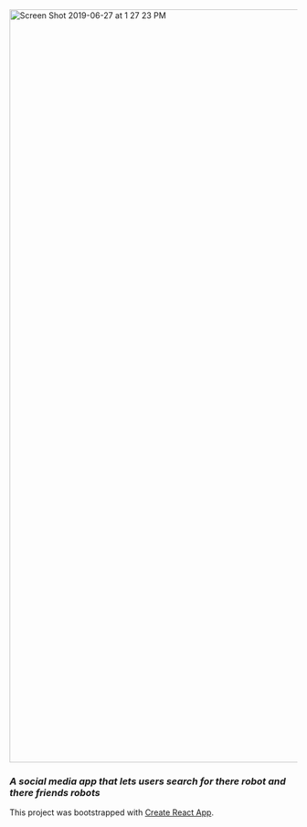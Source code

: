 <img width="1320" alt="Screen Shot 2019-06-27 at 1 27 23 PM" src="https://user-images.githubusercontent.com/37090867/60287602-48069d00-98e0-11e9-81db-b66505db1ab2.png">

<h3><em>A social media app that lets users search for there robot and there friends robots</em></h3>







This project was bootstrapped with [Create React App](https://github.com/facebook/create-react-app).

